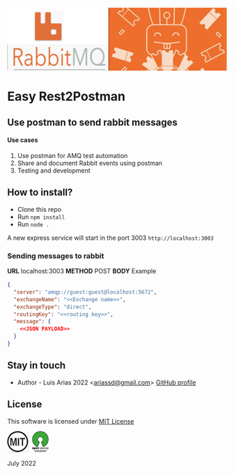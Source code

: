 ![](assets/header.png)

# Easy Rest2Postman

## Use postman to send rabbit messages

#### Use cases

1. Use postman for AMQ test automation
2. Share and document Rabbit events using postman
3. Testing and development

## How to install?

- Clone this repo
- Run `npm install`
- Run `node .`

A new express service will start in the port 3003 `http://localhost:3003`

### Sending messages to rabbit

**URL** localhost:3003
**METHOD** POST
**BODY** Example

```json
{
  "server": "amqp://guest:guest@localhost:5672",
  "exchangeName": "<<Exchange name>>",
  "exchangeType": "direct",
  "routingKey": "<<routing key>>",
  "message": {
    <<JSON PAYLOAD>>
  }
}
```

## Stay in touch

- Author - Luis Arias 2022 <<ariassd@gmail.com>>
  [GitHub profile](https://github.com/ariassd)

## License

This software is licensed under [MIT License](LICENSE)

![](assets/MIT.png) ![](assets/open-source.png)

July 2022
